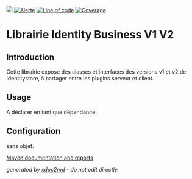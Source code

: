 ![](https://dev.lutece.paris.fr/jenkins/buildStatus/icon?job=gru-library-identitybusinessv1v2-deploy)
[![Alerte](https://dev.lutece.paris.fr/sonar/api/project_badges/measure?project=fr.paris.lutece.plugins%3Alibrary-identitybusiness-v1-v2&metric=alert_status)](https://dev.lutece.paris.fr/sonar/dashboard?id=fr.paris.lutece.plugins%3Alibrary-identitybusiness-v1-v2)
[![Line of code](https://dev.lutece.paris.fr/sonar/api/project_badges/measure?project=fr.paris.lutece.plugins%3Alibrary-identitybusiness-v1-v2&metric=ncloc)](https://dev.lutece.paris.fr/sonar/dashboard?id=fr.paris.lutece.plugins%3Alibrary-identitybusiness-v1-v2)
[![Coverage](https://dev.lutece.paris.fr/sonar/api/project_badges/measure?project=fr.paris.lutece.plugins%3Alibrary-identitybusiness-v1-v2&metric=coverage)](https://dev.lutece.paris.fr/sonar/dashboard?id=fr.paris.lutece.plugins%3Alibrary-identitybusiness-v1-v2)

# Librairie Identity Business V1 V2

## Introduction

Cette librairie expose des classes et interfaces des versions v1 et v2 de Identitystore, à partager entre les plugins serveur et client.

## Usage

A déclarer en tant que dépendance.

## Configuration

sans objet.


[Maven documentation and reports](https://dev.lutece.paris.fr/plugins/library-identitybusiness-v1-v2/)



 *generated by [xdoc2md](https://github.com/lutece-platform/tools-maven-xdoc2md-plugin) - do not edit directly.*